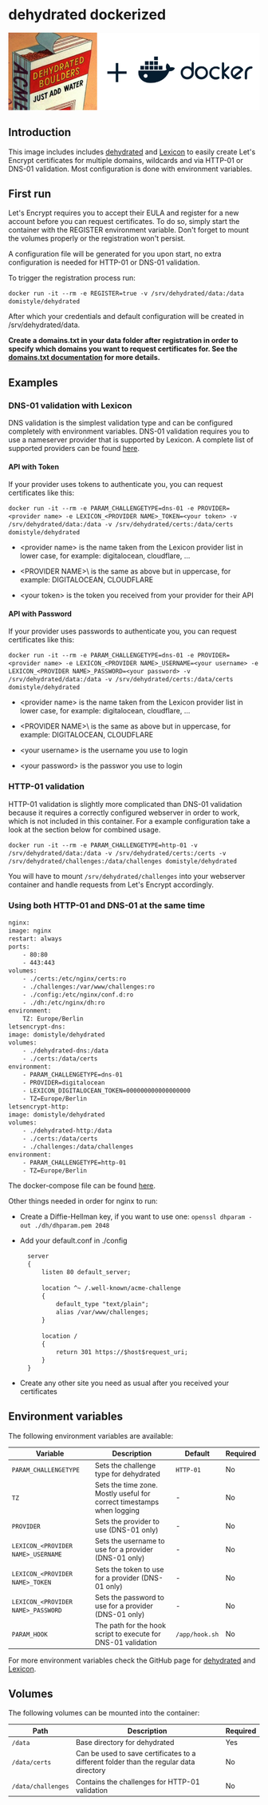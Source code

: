 # dehydrated dockerized

![](https://github.com/DomiStyle/docker-dehydrated/raw/master/docker/logo.png)

## Introduction

This image includes includes [dehydrated](https://github.com/lukas2511/dehydrated) and [Lexicon](https://github.com/AnalogJ/lexicon) to easily create Let's Encrypt certificates for multiple domains, wildcards and via HTTP-01 or DNS-01 validation. Most configuration is done with environment variables.

## First run

Let's Encrypt requires you to accept their EULA and register for a new account before you can request certificates. To do so, simply start the container with the REGISTER environment variable. Don't forget to mount the volumes properly or the registration won't persist.

A configuration file will be generated for you upon start, no extra configuration is needed for HTTP-01 or DNS-01 validation.

To trigger the registration process run:

    docker run -it --rm -e REGISTER=true -v /srv/dehydrated/data:/data domistyle/dehydrated

After which your credentials and default configuration will be created in /srv/dehydrated/data.

**Create a domains.txt in your data folder after registration in order to specify which domains you want to request certificates for. See the [domains.txt documentation](https://github.com/DomiStyle/docker-dehydrated/blob/master/docs/domains_txt.md) for more details.**

## Examples

### DNS-01 validation with Lexicon

DNS validation is the simplest validation type and can be configured completely with environment variables. DNS-01 validation requires you to use a nameserver provider that is supported by Lexicon. A complete list of supported providers can be found [here](https://github.com/AnalogJ/lexicon#providers).

#### API with Token

If your provider uses tokens to authenticate you, you can request certificates like this:

    docker run -it --rm -e PARAM_CHALLENGETYPE=dns-01 -e PROVIDER=<provider name> -e LEXICON_<PROVIDER NAME>_TOKEN=<your token> -v /srv/dehydrated/data:/data -v /srv/dehydrated/certs:/data/certs domistyle/dehydrated

* \<provider name\> is the name taken from the Lexicon provider list in lower case, for example: digitalocean, cloudflare, ...

* \<PROVIDER NAME>\ is the same as above but in uppercase, for example: DIGITALOCEAN, CLOUDFLARE

* \<your token\> is the token you received from your provider for their API

#### API with Password

If your provider uses passwords to authenticate you, you can request certificates like this:

    docker run -it --rm -e PARAM_CHALLENGETYPE=dns-01 -e PROVIDER=<provider name> -e LEXICON_<PROVIDER NAME>_USERNAME=<your username> -e LEXICON_<PROVIDER NAME>_PASSWORD=<your password> -v /srv/dehydrated/data:/data -v /srv/dehydrated/certs:/data/certs domistyle/dehydrated

* \<provider name\> is the name taken from the Lexicon provider list in lower case, for example: digitalocean, cloudflare, ...

* \<PROVIDER NAME>\ is the same as above but in uppercase, for example: DIGITALOCEAN, CLOUDFLARE

* \<your username\> is the username you use to login

* \<your password\> is the passwor you use to login

### HTTP-01 validation

HTTP-01 validation is slightly more complicated than DNS-01 validation because it requires a correctly configured webserver in order to work, which is not included in this container. For a example configuration take a look at the section below for combined usage.

    docker run -it --rm -e PARAM_CHALLENGETYPE=http-01 -v /srv/dehydrated/data:/data -v /srv/dehydrated/certs:/certs -v /srv/dehydrated/challenges:/data/challenges domistyle/dehydrated

You will have to mount ``/srv/dehydrated/challenges`` into your webserver container and handle requests from Let's Encrypt accordingly.

### Using both HTTP-01 and DNS-01 at the same time

    nginx:
    image: nginx
    restart: always
    ports:
        - 80:80
        - 443:443
    volumes:
        - ./certs:/etc/nginx/certs:ro
        - ./challenges:/var/www/challenges:ro
        - ./config:/etc/nginx/conf.d:ro
        - ./dh:/etc/nginx/dh:ro
    environment:
        TZ: Europe/Berlin
    letsencrypt-dns:
    image: domistyle/dehydrated
    volumes:
        - ./dehydrated-dns:/data
        - ./certs:/data/certs
    environment:
        - PARAM_CHALLENGETYPE=dns-01
        - PROVIDER=digitalocean
        - LEXICON_DIGITALOCEAN_TOKEN=000000000000000000
        - TZ=Europe/Berlin
    letsencrypt-http:
    image: domistyle/dehydrated
    volumes:
        - ./dehydrated-http:/data
        - ./certs:/data/certs
        - ./challenges:/data/challenges
    environment:
        - PARAM_CHALLENGETYPE=http-01
        - TZ=Europe/Berlin

The docker-compose file can be found [here](https://github.com/DomiStyle/docker-dehydrated/blob/master/docker/docker-compose.yml).

Other things needed in order for nginx to run:

* Create a Diffie-Hellman key, if you want to use one: ``openssl dhparam -out ./dh/dhparam.pem 2048``
* Add your default.conf in ./config

        server
        {
            listen 80 default_server;

            location ^~ /.well-known/acme-challenge
            {
                default_type "text/plain";
                alias /var/www/challenges;
            }

            location /
            {
                return 301 https://$host$request_uri;
            }
        }

* Create any other site you need as usual after you received your certificates

## Environment variables

The following environment variables are available:

| Variable  | Description | Default  | Required |
|-----------|-------------|----------|----------|
| `PARAM_CHALLENGETYPE` | Sets the challenge type for dehydrated | ``HTTP-01`` | No |
| `TZ` | Sets the time zone. Mostly useful for correct timestamps when logging | - | No |
| `PROVIDER` | Sets the provider to use (DNS-01 only) | - | No |
| `LEXICON_<PROVIDER NAME>_USERNAME` | Sets the username to use for a provider (DNS-01 only) | - | No |
| `LEXICON_<PROVIDER NAME>_TOKEN` | Sets the token to use for a provider (DNS-01 only) | - | No |
| `LEXICON_<PROVIDER NAME>_PASSWORD` | Sets the password to use for a provider (DNS-01 only) | - | No |
| `PARAM_HOOK` | The path for the hook script to execute for DNS-01 validation | ``/app/hook.sh`` | No |`

For more environment variables check the GitHub page for [dehydrated](https://github.com/lukas2511/dehydrated) and [Lexicon](https://github.com/AnalogJ/lexicon).

## Volumes

The following volumes can be mounted into the container:

| Path       | Description                                  | Required |
|------------|----------------------------------------------|----------|
|`/data`| Base directory for dehydrated | Yes |
|`/data/certs`| Can be used to save certificates to a different folder than the regular data directory | No |
|`/data/challenges`| Contains the challenges for HTTP-01 validation | No |
